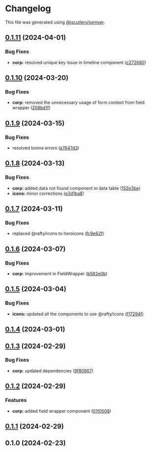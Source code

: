 # Changelog

This file was generated using [@jscutlery/semver](https://github.com/jscutlery/semver).

## [0.1.11](https://github.com/rhinobase/raftyui/compare/corp-0.1.10...corp-0.1.11) (2024-04-01)


### Bug Fixes

* **corp:** resolved unique key issue in timeline component ([c272680](https://github.com/rhinobase/raftyui/commit/c272680821192c5df2a933df0b25aa90246fa9c9))

## [0.1.10](https://github.com/rhinobase/raftyui/compare/corp-0.1.9...corp-0.1.10) (2024-03-20)


### Bug Fixes

* **corp:** removed the unnecessary usage of form context from field wrapper ([208bd1f](https://github.com/rhinobase/raftyui/commit/208bd1fa21dbe7f16be102364580cff62eec0531))

## [0.1.9](https://github.com/rhinobase/raftyui/compare/corp-0.1.8...corp-0.1.9) (2024-03-15)


### Bug Fixes

* resolved biome errors ([a7647d3](https://github.com/rhinobase/raftyui/commit/a7647d3e928721f72b39e359f2298ed9e579c36b))

## [0.1.8](https://github.com/rhinobase/raftyui/compare/corp-0.1.7...corp-0.1.8) (2024-03-13)


### Bug Fixes

* **corp:** added data not found component in data table ([152e3be](https://github.com/rhinobase/raftyui/commit/152e3bed76a89e1f262199881682e98ae0237cb8))
* **icons:** minor corrections ([e3d1ba8](https://github.com/rhinobase/raftyui/commit/e3d1ba8f4277bca8c6384e09806b3b6d36c58bd3))

## [0.1.7](https://github.com/rhinobase/raftyui/compare/corp-0.1.6...corp-0.1.7) (2024-03-11)


### Bug Fixes

* replaced @rafty/icons to heroicons ([fc9e62f](https://github.com/rhinobase/raftyui/commit/fc9e62fbee931a2fd7743a4a1cf76a9ede154529))

## [0.1.6](https://github.com/rhinobase/raftyui/compare/corp-0.1.5...corp-0.1.6) (2024-03-07)


### Bug Fixes

* **corp:** improvement in FieldWrapper ([b562e0b](https://github.com/rhinobase/raftyui/commit/b562e0bb35a7af17d54bad7aaf6076b0f0c5da69))

## [0.1.5](https://github.com/rhinobase/raftyui/compare/corp-0.1.4...corp-0.1.5) (2024-03-04)


### Bug Fixes

* **icons:** updated all the components to use @rafty/icons ([f17294f](https://github.com/rhinobase/raftyui/commit/f17294fa5796888d123e89837fb042ccee05e3aa))

## [0.1.4](https://github.com/rhinobase/raftyui/compare/corp-0.1.3...corp-0.1.4) (2024-03-01)

## [0.1.3](https://github.com/rhinobase/raftyui/compare/corp-0.1.2...corp-0.1.3) (2024-02-29)


### Bug Fixes

* **corp:** updated dependencies ([9f80867](https://github.com/rhinobase/raftyui/commit/9f80867c6582d7a6c10727670f25da2f7373f388))

## [0.1.2](https://github.com/rhinobase/raftyui/compare/corp-0.1.1...corp-0.1.2) (2024-02-29)


### Features

* **corp:** added field wrapper component ([01f0508](https://github.com/rhinobase/raftyui/commit/01f050854128ecd66259c862f2865c26c02c952e))

## [0.1.1](https://github.com/rhinobase/raftyui/compare/corp-0.1.0...corp-0.1.1) (2024-02-29)

## 0.1.0 (2024-02-23)

